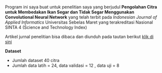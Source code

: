 Program ini saya buat untuk penelitian saya yang berjudul **Pengolahan Citra untuk Membedakan Ikan Segar dan Tidak Segar Menggunakan Convolutional Neural Network** yang telah terbit pada *Indonesian Journal of Applied Informatics* Universitas Sebelas Maret yang terakreditasi Nasional SINTA 4 (Science and Technology Index)

Artikel jurnal penelitian bisa dibaca dan diunduh pada tautan berikut [klik di sini](https://jurnal.uns.ac.id/ijai/article/view/41770)

**Dataset**
* Jumlah dataset 40 citra
* Jumlah data latih = 24, data validasi = 12 , data uji = 8
